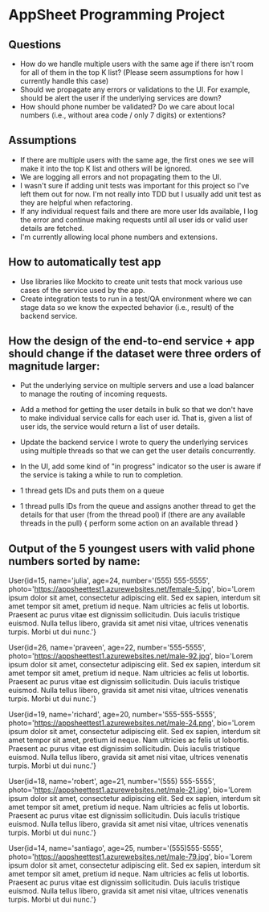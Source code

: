 # AppSheet Programming Project

## Questions
- How do we handle multiple users with the same age if there isn't room for all of them in the top K list? (Please seem assumptions for how I currently handle this case)
- Should we propagate any errors or validations to the UI. For example, should be alert the user if the underlying services are down?
- How should phone number be validated? Do we care about local numbers (i.e., without area code / only 7 digits) or extentions?

## Assumptions
- If there are multiple users with the same age, the first ones we see will make it into the top K list and others will be ignored.
- We are logging all errors and not propagating them to the UI.
- I wasn't sure if adding unit tests was important for this project so I've left them out for now. I'm not really into TDD but I usually add unit test as they are helpful when refactoring.
- If any individual request fails and there are more user Ids available, I log the error and continue making requests until all user ids or valid user details are fetched.
- I'm currently allowing local phone numbers and extensions.

## How to automatically test app
- Use libraries like Mockito to create unit tests that mock various use cases of the service used by the app.
- Create integration tests to run in a test/QA environment where we can stage data so we know the expected behavior (i.e., result) of the backend service.

## How the design of the end-to-end service + app should change if the dataset were three orders of magnitude larger:
- Put the underlying service on multiple servers and use a load balancer to manage the routing of incoming requests.
- Add a method for getting the user details in bulk so that we don't have to make individual service calls for each user id. That is, given a list of user ids, the service would return a list of user details.
- Update the backend service I wrote to query the underlying services using multiple threads so that we can get the user details concurrently.
- In the UI, add some kind of "in progress" indicator so the user is aware if the service is taking a while to run to completion.

- 1 thread gets IDs and puts them on a queue
- 1 thread pulls IDs from the queue and assigns another thread to get the details for that user (from the thread pool)
if (there are any available threads in the pull) {
  perform some action on an available thread 
}

## Output of the 5 youngest users with valid phone numbers sorted by name: 

User{id=15, name='julia', age=24, number='(555) 555-5555', photo='https://appsheettest1.azurewebsites.net/female-5.jpg', bio='Lorem ipsum dolor sit amet, consectetur adipiscing elit. Sed ex sapien, interdum sit amet tempor sit amet, pretium id neque. Nam ultricies ac felis ut lobortis. Praesent ac purus vitae est dignissim sollicitudin. Duis iaculis tristique euismod. Nulla tellus libero, gravida sit amet nisi vitae, ultrices venenatis turpis. Morbi ut dui nunc.'}

User{id=26, name='praveen', age=22, number='555-5555', photo='https://appsheettest1.azurewebsites.net/male-92.jpg', bio='Lorem ipsum dolor sit amet, consectetur adipiscing elit. Sed ex sapien, interdum sit amet tempor sit amet, pretium id neque. Nam ultricies ac felis ut lobortis. Praesent ac purus vitae est dignissim sollicitudin. Duis iaculis tristique euismod. Nulla tellus libero, gravida sit amet nisi vitae, ultrices venenatis turpis. Morbi ut dui nunc.'}

User{id=19, name='richard', age=20, number='555-555-5555', photo='https://appsheettest1.azurewebsites.net/male-24.png', bio='Lorem ipsum dolor sit amet, consectetur adipiscing elit. Sed ex sapien, interdum sit amet tempor sit amet, pretium id neque. Nam ultricies ac felis ut lobortis. Praesent ac purus vitae est dignissim sollicitudin. Duis iaculis tristique euismod. Nulla tellus libero, gravida sit amet nisi vitae, ultrices venenatis turpis. Morbi ut dui nunc.'}

User{id=18, name='robert', age=21, number='(555) 555-5555', photo='https://appsheettest1.azurewebsites.net/male-21.jpg', bio='Lorem ipsum dolor sit amet, consectetur adipiscing elit. Sed ex sapien, interdum sit amet tempor sit amet, pretium id neque. Nam ultricies ac felis ut lobortis. Praesent ac purus vitae est dignissim sollicitudin. Duis iaculis tristique euismod. Nulla tellus libero, gravida sit amet nisi vitae, ultrices venenatis turpis. Morbi ut dui nunc.'}

User{id=14, name='santiago', age=25, number='(555)555-5555', photo='https://appsheettest1.azurewebsites.net/male-79.jpg', bio='Lorem ipsum dolor sit amet, consectetur adipiscing elit. Sed ex sapien, interdum sit amet tempor sit amet, pretium id neque. Nam ultricies ac felis ut lobortis. Praesent ac purus vitae est dignissim sollicitudin. Duis iaculis tristique euismod. Nulla tellus libero, gravida sit amet nisi vitae, ultrices venenatis turpis. Morbi ut dui nunc.'}

